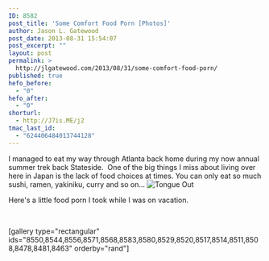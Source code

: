 ```yaml
---
ID: 8582
post_title: 'Some Comfort Food Porn [Photos]'
author: Jason L. Gatewood
post_date: 2013-08-31 15:54:07
post_excerpt: ""
layout: post
permalink: >
  http://jlgatewood.com/2013/08/31/some-comfort-food-porn/
published: true
hefo_before:
  - "0"
hefo_after:
  - "0"
shorturl:
  - http://J7is.ME/j2
tmac_last_id:
  - "624406484013744128"
---
```

I managed to eat my way through Atlanta back home during my now annual summer trek back Stateside.  One of the big things I miss about living over here in Japan is the lack of food choices at times. You can only eat so much sushi, ramen, yakiniku, curry and so on... <img title="Tongue Out" src="http://jlgatewood.com/wp-content/uploads/2013/08/smiley-tongue-out.gif" alt="Tongue Out" border="0" />

Here's a little food porn I took while I was on vacation.

&nbsp;

[gallery type="rectangular" ids="8550,8544,8556,8571,8568,8583,8580,8529,8520,8517,8514,8511,8508,8478,8481,8463" orderby="rand"]